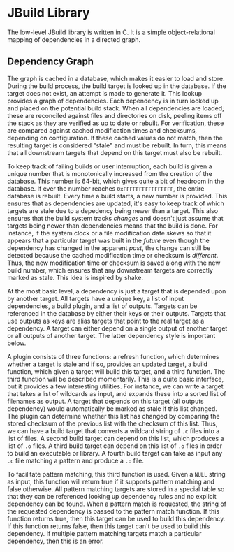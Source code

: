 JBuild Library
==============

The low-level JBuild library is written in C. It is a simple object-relational
mapping of dependencies in a directed graph.


Dependency Graph
----------------

The graph is cached in a database, which makes it easier to load and store.
During the build process, the build target is looked up in the database. If the
target does not exist, an attempt is made to generate it. This lookup provides a
graph of dependencies. Each dependency is in turn looked up and placed on the
potential build stack. When all dependencies are loaded, these are reconciled
against files and directories on disk, peeling items off the stack as they are
verified as up to date or rebuilt. For verification, these are compared against
cached modification times and checksums, depending on configuration. If these
cached values do not match, then the resulting target is considered "stale" and
must be rebuilt. In turn, this means that all downstream targets that depend on
this target must also be rebuilt.

To keep track of failing builds or user interruption, each build is given a
unique number that is monotonically increased from the creation of the database.
This number is 64-bit, which gives quite a bit of headroom in the database. If
ever the number reaches `0xFFFFFFFFFFFFFFFF`, the entire database is rebuilt.
Every time a build starts, a new number is provided. This ensures that as
dependencies are updated, it's easy to keep track of which targets are stale
due to a depedency being newer than a target. This also ensures that the build
system tracks _changes_ and doesn't just assume that targets being newer than
dependencies means that the build is done. For instance, if the system clock or
a file modification date skews so that it appears that a particular target was
built in the _future_ even though the dependency has changed in the apparent
_past_, the change can still be detected because the cached modification time or
checksum is _different_. Thus, the new modification time or checksum is saved
along with the new build number, which ensures that any downstream targets are
correctly marked as stale. This idea is inspired by shake.

At the most basic level, a dependency is just a target that is depended upon by
another target. All targets have a unique key, a list of input dependencies, a
build plugin, and a list of outputs. Targets can be referenced in the database
by either their keys or their outputs. Targets that use outputs as keys are
alias targets that point to the real target as a dependency. A target can either
depend on a single output of another target or all outputs of another target.
The latter dependency style is important below.

A plugin consists of three functions: a refresh function, which determines
whether a target is stale and if so, provides an updated target, a build
function, which given a target will build this target, and a third function. The
third function will be described momentarily. This is a quite basic interface,
but it provides a few interesting utilities. For instance, we can write a target
that takes a list of wildcards as input, and expands these into a sorted list of
filenames as output. A target that depends on this target (all outputs
dependency) would automatically be marked as stale if this list changed.  The
plugin can determine whether this list has changed by comparing the stored
checksum of the previous list with the checksum of this list. Thus, we can have
a build target that converts a wildcard string of `.c` files into a list of
files. A second build target can depend on this list, which produces a list of
`.o` files. A third build target can depend on this list of `.o` files in order
to build an executable or library. A fourth build target can take as input any
`.c` file matching a pattern and produce a `.o` file.

To facilitate pattern matching, this third function is used. Given a `NULL`
string as input, this function will return true if it supports pattern matching
and false otherwise. All pattern matching targets are stored in a special table
so that they can be referenced looking up dependency rules and no explicit
dependency can be found.  When a pattern match is requested, the string of the
requested dependency is passed to the pattern match function. If this function
returns true, then this target can be used to build this dependency. If this
function returns false, then this target can't be used to build this dependency.
If multiple pattern matching targets match a particular dependency, then this is
an error.
